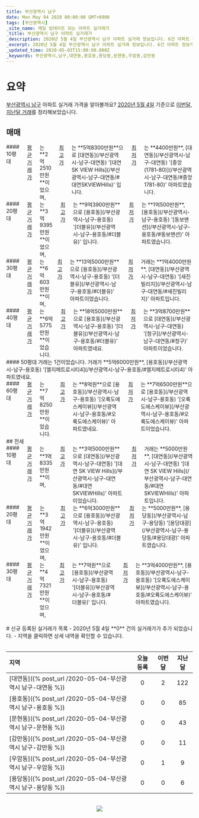 ```yaml
---
title: 부산광역시 남구
date: Mon May 04 2020 00:00:00 GMT+0900
tags: [부산광역시]
_site_name: 매일 업데이트 되는 아파트 실거래가
_title: 부산광역시 남구 아파트 실거래가
_description: 2020년 5월 4일 부산광역시 남구 아파트 실거래 정보입니다. 6건 아파트 정보가 있습니다.
_excerpt: 2020년 5월 4일 부산광역시 남구 아파트 실거래 정보입니다. 6건 아파트 정보가 있습니다.
_updated_time: 2020-05-03T15:00:00.000Z
_keywords: 부산광역시,남구,대연동,용호동,용당동,문현동,우암동,감만동
---
```



# 요약
<ins>부산광역시 남구</ins> 아파트 실거래 가격을 알아볼까요? <ins>2020년 5월 4일</ins> 기준으로 <ins>이번달, 지난달 거래</ins>를 정리해보았습니다.

## 매매
<div class="container">
<div class="six columns" markdown="1">
#### 10평대
<ins>평균 거래가</ins>는 **2억2510만원**이었으며, <ins>최고가</ins>는 **5억8300만원**으로 [대연동](/부산광역시-남구-대연동) '[대연 SK VIEW Hills](/부산광역시-남구-대연동/#대연SKVIEWHills)' 입니다. <ins>최저가</ins>는 **4400만원**, [대연동](/부산광역시-남구-대연동) '[중앙(1781-80)](/부산광역시-남구-대연동/#중앙1781-80)' 아파트였습니다.
</div>
<div class="six columns" markdown="1">
#### 20평대
<ins>평균 거래가</ins>는 **3억9395만원**이었으며, <ins>최고가</ins>는 **9억3900만원**으로 [용호동](/부산광역시-남구-용호동) '[더블유](/부산광역시-남구-용호동/#더블유)' 입니다. <ins>최저가</ins>는 **1억500만원**, [용호동](/부산광역시-남구-용호동) '[동보맨션](/부산광역시-남구-용호동/#동보맨션)' 아파트였습니다.
</div>
</div>
<div class="container">
<div class="six columns" markdown="1">
#### 30평대
<ins>평균 거래가</ins>는 **6억603만원**이며, <ins>최고가</ins>는 **13억5000만원**으로 [용호동](/부산광역시-남구-용호동) '[더블유](/부산광역시-남구-용호동/#더블유)' 아파트이었습니다. <ins>최저가</ins> 거래는 **1억4000만원**, [대연동](/부산광역시-남구-대연동) '[새진빌리지](/부산광역시-남구-대연동/#새진빌리지)' 아파트입니다.
</div>
<div class="six columns" markdown="1">
#### 40평대
<ins>평균 거래가</ins>는 **6억5775만원**이었습니다. <ins>최고가</ins>는 **18억5000만원**으로 [용호동](/부산광역시-남구-용호동) '[더블유](/부산광역시-남구-용호동/#더블유)' 아파트였네요. <ins>최저가</ins>는 **3억8700만원**으로 [대연동](/부산광역시-남구-대연동) '[청구](/부산광역시-남구-대연동/#청구)' 아파트이었습니다.
</div>
</div>
<div class="container">
<div class="six columns" markdown="1">
#### 50평대
거래는 1건이었습니다. 거래가 **5억6000만원**, [용호동](/부산광역시-남구-용호동) '[엘지메트로시티4](/부산광역시-남구-용호동/#엘지메트로시티4)' 아파트였네요.
</div>
<div class="six columns" markdown="1">
#### 60평대
<ins>평균 거래가</ins>는 **7억8250만원**이었습니다. <ins>최고가</ins>는 **8억원**으로 [용호동](/부산광역시-남구-용호동) '[오륙도에스케이뷰](/부산광역시-남구-용호동/#오륙도에스케이뷰)' 아파트였네요. <ins>최저가</ins>는 **7억6500만원**으로 [용호동](/부산광역시-남구-용호동) '[오륙도에스케이뷰](/부산광역시-남구-용호동/#오륙도에스케이뷰)' 아파트이었습니다.
</div>
</div>
## 전세
<div class="container">
<div class="six columns" markdown="1">
#### 10평대
<ins>평균 거래가</ins>는 **1억8335만원**이며, <ins>최고가</ins>는 **3억5000만원**으로 [대연동](/부산광역시-남구-대연동) '[대연 SK VIEW Hills](/부산광역시-남구-대연동/#대연SKVIEWHills)' 아파트이었습니다. <ins>최저가</ins> 거래는 **5000만원**, [대연동](/부산광역시-남구-대연동) '[대연 SK VIEW Hills](/부산광역시-남구-대연동/#대연SKVIEWHills)' 아파트입니다.
</div>
<div class="six columns" markdown="1">
#### 20평대
<ins>평균 거래가</ins>는 **3억1942만원**이었으며, <ins>최고가</ins>는 **6억3000만원**으로 [용호동](/부산광역시-남구-용호동) '[더블유](/부산광역시-남구-용호동/#더블유)' 입니다. <ins>최저가</ins>는 **5000만원**, [용당동](/부산광역시-남구-용당동) '[용당대광](/부산광역시-남구-용당동/#용당대광)' 아파트였습니다.
</div>
</div>
<div class="container">
<div class="twelve columns" markdown="1">
#### 30평대
<ins>평균 거래가</ins>는 **4억7321만원**이었으며, <ins>최고가</ins>는 **7억원**으로 [용호동](/부산광역시-남구-용호동) '[더블유](/부산광역시-남구-용호동/#더블유)' 입니다. <ins>최저가</ins>는 **3억4000만원**, [용호동](/부산광역시-남구-용호동) '[오륙도에스케이뷰](/부산광역시-남구-용호동/#오륙도에스케이뷰)' 아파트였습니다.
</div>
</div>


<br>
# 신규 등록된 실거래가 목록
- 2020년 5월 4일 **0** 건의 실거래가가 추가 되었습니다.
- 지역을 클릭하면 상세 내역을 확인할 수 있습니다.
<br><br>

| 지역 | 오늘 등록 | 이번달 | 지난달 |
|:---|:---:|:---:|:---:|
| [대연동]({% post_url /2020-05-04-부산광역시 남구-대연동 %}) | 0 | 2 | 122|
| [용호동]({% post_url /2020-05-04-부산광역시 남구-용호동 %}) | 0 | 0 | 85|
| [문현동]({% post_url /2020-05-04-부산광역시 남구-문현동 %}) | 0 | 0 | 43|
| [감만동]({% post_url /2020-05-04-부산광역시 남구-감만동 %}) | 0 | 0 | 11|
| [우암동]({% post_url /2020-05-04-부산광역시 남구-우암동 %}) | 0 | 1 | 9|
| [용당동]({% post_url /2020-05-04-부산광역시 남구-용당동 %}) | 0 | 0 | 6|

<p align="center"><br><img src="https://via.placeholder.com/700x120"><br></p>
